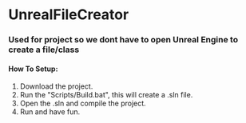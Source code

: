 # UnrealFileCreator

### Used for project so we dont have to open Unreal Engine to create a file/class

#### How To Setup:

1. Download the project.
2. Run the "Scripts/Build.bat", this will create a .sln file.
3. Open the .sln and compile the project.
4. Run and have fun.
